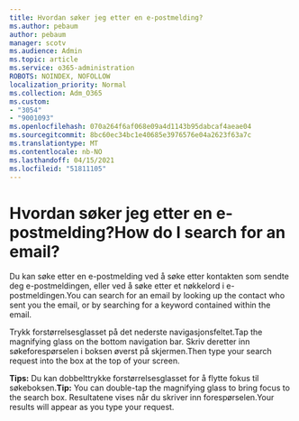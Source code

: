 ```yaml
---
title: Hvordan søker jeg etter en e-postmelding?
ms.author: pebaum
author: pebaum
manager: scotv
ms.audience: Admin
ms.topic: article
ms.service: o365-administration
ROBOTS: NOINDEX, NOFOLLOW
localization_priority: Normal
ms.collection: Adm_O365
ms.custom:
- "3054"
- "9001093"
ms.openlocfilehash: 070a264f6af068e09a4d1143b95dabcaf4aeae04
ms.sourcegitcommit: 8bc60ec34bc1e40685e3976576e04a2623f63a7c
ms.translationtype: MT
ms.contentlocale: nb-NO
ms.lasthandoff: 04/15/2021
ms.locfileid: "51811105"
---
```

# <a name="how-do-i-search-for-an-email"></a><span data-ttu-id="0d11f-102">Hvordan søker jeg etter en e-postmelding?</span><span class="sxs-lookup"><span data-stu-id="0d11f-102">How do I search for an email?</span></span>

<span data-ttu-id="0d11f-103">Du kan søke etter en e-postmelding ved å søke etter kontakten som sendte deg e-postmeldingen, eller ved å søke etter et nøkkelord i e-postmeldingen.</span><span class="sxs-lookup"><span data-stu-id="0d11f-103">You can search for an email by looking up the contact who sent you the email, or by searching for a keyword contained within the email.</span></span>

<span data-ttu-id="0d11f-104">Trykk forstørrelsesglasset på det nederste navigasjonsfeltet.</span><span class="sxs-lookup"><span data-stu-id="0d11f-104">Tap the magnifying glass on the bottom navigation bar.</span></span> <span data-ttu-id="0d11f-105">Skriv deretter inn søkeforespørselen i boksen øverst på skjermen.</span><span class="sxs-lookup"><span data-stu-id="0d11f-105">Then type your search request into the box at the top of your screen.</span></span> 

<span data-ttu-id="0d11f-106">**Tips:** Du kan dobbelttrykke forstørrelsesglasset for å flytte fokus til søkeboksen.</span><span class="sxs-lookup"><span data-stu-id="0d11f-106">**Tip:** You can double-tap the magnifying glass to bring focus to the search box.</span></span> <span data-ttu-id="0d11f-107">Resultatene vises når du skriver inn forespørselen.</span><span class="sxs-lookup"><span data-stu-id="0d11f-107">Your results will appear as you type your request.</span></span> 
